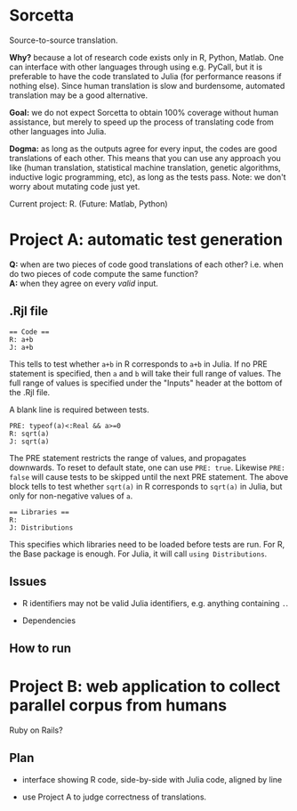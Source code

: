 Sorcetta
========

Source-to-source translation.

**Why?** because a lot of research code exists only in R, Python, Matlab.  One can interface with other languages through using e.g. PyCall, but it is preferable to have the code translated to Julia (for performance reasons if nothing else).  Since human translation is slow and burdensome, automated translation may be a good alternative.

**Goal:** we do not expect Sorcetta to obtain 100% coverage without human assistance, but merely to speed up the process of translating code from other languages into Julia.

**Dogma:** as long as the outputs agree for every input, the codes are good translations of each other.  This means that you can use any approach you like (human translation, statistical machine translation, genetic algorithms, inductive logic programming, etc), as long as the tests pass.  Note: we don't worry about mutating code just yet.


Current project: R.  (Future: Matlab, Python)


# Project A: automatic test generation

**Q:** when are two pieces of code good translations of each other?  i.e. when do two pieces of code compute the same function?<br>
**A:** when they agree on every *valid* input.


## .Rjl file

```
== Code ==
R: a+b
J: a+b
```
This tells to test whether `a+b` in R corresponds to `a+b` in Julia.  If no PRE statement is specified, then `a` and `b` will take their full range of values.  The full range of values is specified under the "Inputs" header at the bottom of the .Rjl file.

A blank line is required between tests.


```
PRE: typeof(a)<:Real && a>=0
R: sqrt(a)
J: sqrt(a)
```

The PRE statement restricts the range of values, and propagates downwards.  To reset to default state, one can use `PRE: true`. Likewise `PRE: false` will cause tests to be skipped until the next PRE statement.  The above block tells to test whether `sqrt(a)` in R corresponds to `sqrt(a)` in Julia, but only for non-negative values of `a`.


```
== Libraries ==
R: 
J: Distributions
```

This specifies which libraries need to be loaded before tests are run.  For R, the Base package is enough.  For Julia, it will call `using Distributions`.


## Issues

* R identifiers may not be valid Julia identifiers, e.g. anything containing `.`.

* Dependencies



## How to run




# Project B: web application to collect parallel corpus from humans

Ruby on Rails?

## Plan

* interface showing R code, side-by-side with Julia code, aligned by line

* use Project A to judge correctness of translations.



